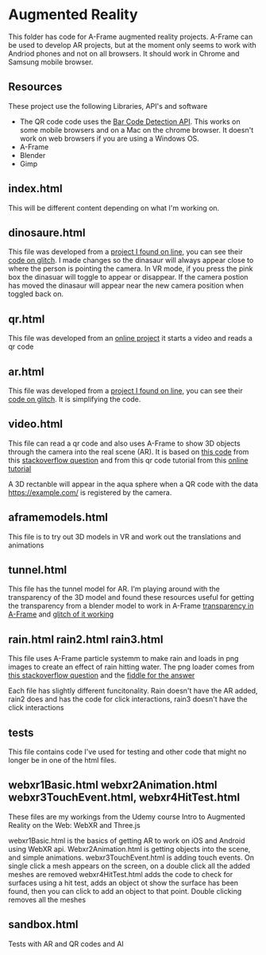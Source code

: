 # Augmented Reality
This folder has code for A-Frame augmented reality projects. 
A-Frame can be used to develop AR projects, but at the moment only seems to work with Andriod phones and not on all browsers. It should work in Chrome and Samsung mobile browser.

## Resources
These project use the following Libraries, API's and software

- The QR code code uses the [Bar Code Detection API](https://developer.mozilla.org/en-US/docs/Web/API/Barcode_Detection_API). This works on some mobile browsers and on a Mac on the chrome browser. It doesn't work on web browsers if you are using a Windows OS.
- A-Frame
- Blender
- Gimp

## index.html
This will be different content depending on what I'm working on.

## dinosaure.html
This file was developed from a [project I found on line](https://aframe.io/blog/webxr-ar-module/), you can see their [code on glitch](https://glitch.com/edit/#!/xr-spinosaurus?path=style.css%3A1%3A0). I made changes so the dinasaur will always appear close to where the person is pointing the camera. In VR mode, if you press the pink box the dinasuar will toggle to appear or disappear. If the camera postion has moved the dinasaur will appear near the new camera position when toggled back on.

## qr.html
This file was developed from an [online project](https://itnext.io/creating-a-real-time-qr-code-scanner-with-vanilla-javascript-part-1-2-creating-the-scanner-a8934ee8f614) it starts a video and reads a qr code

## ar.html
This file was developed from a [project I found on line](https://aframe.io/blog/webxr-ar-module/), you can see their [code on glitch](https://glitch.com/edit/#!/xr-spinosaurus?path=style.css%3A1%3A0). It is simplifying the code.

## video.html
This file can read a qr code and also uses A-Frame to show 3D objects through the camera into the real scene (AR). It is based on [this code](https://glitch.com/edit/#!/stack-57493298) from this [stackoverflow question](https://stackoverflow.com/questions/57493298/a-frame-with-device-camera-how-to-see-video-behind-the-a-scene) and from this qr code tutorial from this [online tutorial](https://itnext.io/creating-a-real-time-qr-code-scanner-with-vanilla-javascript-part-1-2-creating-the-scanner-a8934ee8f614)

A 3D rectanble will appear in the aqua sphere when a QR code with the data https://example.com/ is registered by the camera.


## aframemodels.html
This file is to try out 3D models in VR and work out the translations and animations

## tunnel.html
This file has the tunnel model for AR. I'm playing around with the transparency of the 3D model and found these resources useful for getting the transparency from a blender model to work in A-Frame [transparency in A-Frame](https://stackoverflow.com/questions/62236739/a-frame-ignoring-3d-models-slightly-transparent-materials) and [glitch of it working](https://aframe-transparent-material.glitch.me/)

## rain.html rain2.html rain3.html
This file uses A-Frame particle systemm to make rain and loads in png images to create an effect of rain hitting water. The png loader comes from [this stackoverflow question](https://stackoverflow.com/questions/58113667/animating-a-series-of-png-images-in-a-frame-ar-js) and the [fiddle for the answer](https://jsfiddle.net/Lwtzjnk9/1/)

Each file has slightly different funcitonality. Rain doesn't have the AR added, rain2 does and has the code for click interactions, rain3 doesn't have the click interactions
## tests
This file contains code I've used for testing and other code that might no longer be in one of the html files.

## webxr1Basic.html webxr2Animation.html webxr3TouchEvent.html, webxr4HitTest.html
These files are my workings from the Udemy course Intro to Augmented Reality on the Web: WebXR and Three.js

webxr1Basic.html is the basics of getting AR to work on iOS and Android using WebXR api. 
Webxr2Animation.html is getting objects into the scene, and simple animations.
webxr3TouchEvent.html is adding touch events. On single click a mesh appears on the screen, on a double click all the added meshes are removed
webxr4HitTest.html adds the code to check for surfaces using a hit test, adds an object ot show the surface has been found, then you can click to add an object to that point. Double clicking removes all the meshes

## sandbox.html
Tests with AR and QR codes and AI